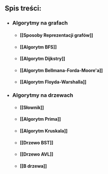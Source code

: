 ## Spis treści:
- ### Algorytmy na grafach
	- #### [[Sposoby Reprezentacji grafów]]
	- #### [[Algorytm BFS]]
	- #### [[Algorytm Dijkstry]]
	- #### [[Algorytm Bellmana-Forda-Moore'a]]
	- #### [[Algorytm Floyda-Warshalla]]
- ### Algorytmy na drzewach
	- #### [[Słownik]]
	- #### [[Algorytm Prima]]
	- #### [[Algorytm Kruskala]]
	- #### [[Drzewo BST]]
	- #### [[Drzewo AVL]]
	- #### [[B drzewa]]
	